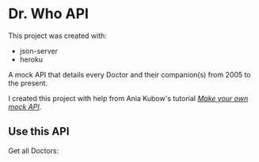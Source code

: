 # Dr. Who API

This project was created with:

- json-server
- heroku

A mock API that details every Doctor and their companion(s) from 2005 to the present. 

I created this project with help from Ania Kubow's tutorial *[Make your own mock API](https://www.youtube.com/watch?v=FLnxgSZ0DG4)*.

## Use this API

Get all Doctors:




